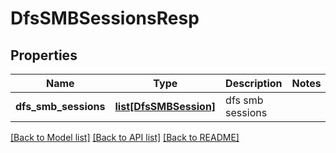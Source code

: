 # DfsSMBSessionsResp

## Properties
Name | Type | Description | Notes
------------ | ------------- | ------------- | -------------
**dfs_smb_sessions** | [**list[DfsSMBSession]**](DfsSMBSession.md) | dfs smb sessions | 

[[Back to Model list]](../README.md#documentation-for-models) [[Back to API list]](../README.md#documentation-for-api-endpoints) [[Back to README]](../README.md)



